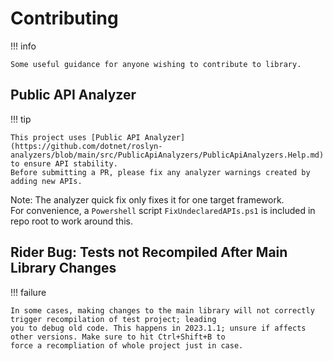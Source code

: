 ﻿# Contributing

!!! info

    Some useful guidance for anyone wishing to contribute to library.

## Public API Analyzer

!!! tip

    This project uses [Public API Analyzer](https://github.com/dotnet/roslyn-analyzers/blob/main/src/PublicApiAnalyzers/PublicApiAnalyzers.Help.md) to ensure API stability.  
    Before submitting a PR, please fix any analyzer warnings created by adding new APIs.

Note: The analyzer quick fix only fixes it for one target framework.  
For convenience, a `Powershell` script `FixUndeclaredAPIs.ps1` is included in repo root to work around this.  

## Rider Bug: Tests not Recompiled After Main Library Changes

!!! failure

    In some cases, making changes to the main library will not correctly trigger recompilation of test project; leading
    you to debug old code. This happens in 2023.1.1; unsure if affects other versions. Make sure to hit Ctrl+Shift+B to 
    force a recompliation of whole project just in case.
